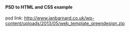 #### PSD to HTML and CSS example

psd link: http://www.ianbarnard.co.uk/wp-content/uploads/2013/05/web_template_greendesign.zip